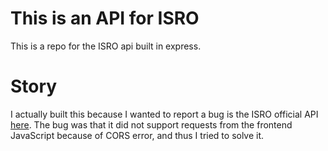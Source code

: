 # This is an API for ISRO
This is a repo for the ISRO api built in express.

# Story
I actually built this because I wanted to report a bug is the ISRO official API [here](https://github.com/isro/api/). The bug was that it did not support requests from the frontend JavaScript because of CORS error, and thus I tried to solve it.

